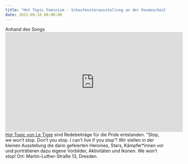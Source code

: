 ```yaml
---
title: "Hot Topic Feminism - Schaufensterausstellung an der Kosmoscheibe vom 18. - 24. September 2021 bis anlässlich der Queer PRIDE in Dresden"
date: 2021-09-18 00:00:00
---
```


Anhand des Songs <iframe width="560" height="315" src="https://www.youtube-nocookie.com/embed/0idmTWxFs1A" title="YouTube video player" frameborder="0" allow="accelerometer; autoplay; clipboard-write; encrypted-media; gyroscope; picture-in-picture" allowfullscreen></iframe> [Hot Topic von Le Tigre](https://www.youtube.com/watch?v=0idmTWxFs1A) sind Redebeiträge für die Pride entstanden. "Stop, we won’t stop. Don’t you stop. I can’t live if you stop"!
Wir stellen in der kleinen Ausstellung die darin gefeierten Heroines, Stars, Kämpfer\*innen vor und porträtieren dazu eigene Vorbilder, Aktivitäten und Ikonen. We won’t stop!
Ort: Martin-Luther-Straße 13, Dresden.
